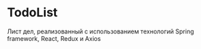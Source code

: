 # TodoList
Лист дел, реализованный с использованием технологий Spring framework, React, Redux и Axios
